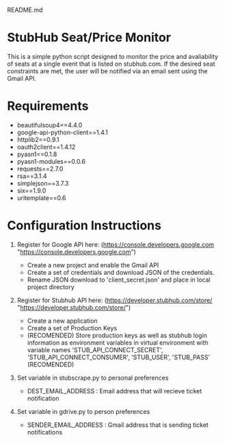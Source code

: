README.md

# StubHub Seat/Price Monitor

This is a simple python script designed to monitor the price and avaliability of seats at a single event that is listed on stubhub.com. If the desired seat constraints are met, the user will be notified via an email sent using the Gmail API. 

# Requirements 
- beautifulsoup4==4.4.0
- google-api-python-client==1.4.1
- httplib2==0.9.1
- oauth2client==1.4.12
- pyasn1==0.1.8
- pyasn1-modules==0.0.6
- requests==2.7.0
- rsa==3.1.4
- simplejson==3.7.3
- six==1.9.0
- uritemplate==0.6

# Configuration Instructions
1. Register for Google API here: (https://console.developers.google.com "https://console.developers.google.com")
    - Create a new project and enable the Gmail API
    - Create a set of credentials and download JSON of the credentials.
    - Rename JSON download to 'client_secret.json' and place in local project directory

2. Register for Stubhub API here: (https://developer.stubhub.com/store/ "https://developer.stubhub.com/store/")
    - Create a new application
    - Create a set of Production Keys
    - (RECOMENDED) Store production keys as well as stubhub login information as environment variables in virtual environment with variable names 'STUB_API_CONNECT_SECRET', 'STUB_API_CONNECT_CONSUMER', 'STUB_USER', 'STUB_PASS' (RECOMENDED)

3. Set variable in stubscrape.py to personal preferences
    - DEST_EMAIL_ADDRESS : Email address that will recieve ticket notification

4. Set variable in gdrive.py to person preferences
    - SENDER_EMAIL_ADDRESS : Gmail address that is sending ticket notifications
